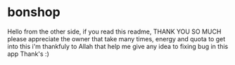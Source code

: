 # bonshop
Hello from the other side, if you read this readme, THANK YOU SO MUCH
please appreciate the owner that take many times, energy and quota to get into this
i'm thankfuly to Allah that help me give any idea to fixing bug in this app
Thank's
:)

